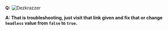 **Q:**
![Dezkrazzer](https://media.discordapp.net/attachments/758302017734049802/758315500488359956/unknown.png?width=767&height=219)

**A: That is troubleshooting, just visit that link given and fix that or change `headless` value from `false` to `true`.**
